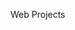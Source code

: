 <!-- Things I'm learning in Web Dev are here
Currently learning
>MongoDB

Things I know
>HTML
> CSS
> Bootstrap
> Js
> Reactjs
> PHP mySql
> ejs
> Wordpress
> Java
> C -->

Web Projects
